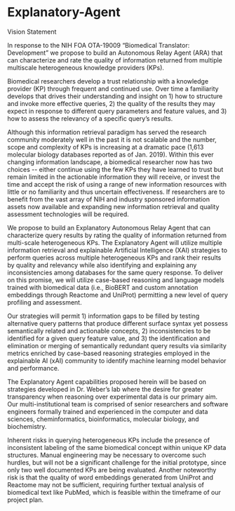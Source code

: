 # Explanatory-Agent

Vision Statement

In response to the NIH FOA OTA-19009 “Biomedical Translator: Development” we propose to build an Autonomous Relay Agent (ARA) that can characterize and rate the quality of information returned from multiple multiscale heterogeneous knowledge providers (KPs).

Biomedical researchers develop a trust relationship with a knowledge provider (KP) through frequent and continued use. Over time a familiarity develops that drives their understanding and insight on 1) how to structure and invoke more effective queries, 2) the quality of the results they may expect in response to different query parameters and feature values, and 3) how to assess the relevancy of a specific query’s results.

Although this information retrieval paradigm has served the research community moderately well in the past it is not scalable and the number, scope and complexity of KPs is increasing at a dramatic pace (1,613 molecular biology databases reported as of Jan. 2019). Within this ever changing information landscape, a biomedical researcher now has two choices -- either continue using the few KPs they have learned to trust but remain limited in the actionable information they will receive, or invest the time and accept the risk of using a range of new information resources with little or no familiarity and thus uncertain effectiveness. If researchers are to benefit from the vast array of NIH and industry sponsored information assets now available and expanding new information retrieval and quality assessment technologies will be required.

We propose to build an Explanatory Autonomous Relay Agent that can characterize query results by rating the quality of information returned from multi-scale heterogeneous KPs. The Explanatory Agent will utilize multiple information retrieval and explainable Artificial Intelligence (XAI) strategies to perform queries across multiple heterogeneous KPs and rank their results by quality and relevancy while also identifying and explaining any inconsistencies among databases for the same query response. To deliver on this promise, we will utilize case-based reasoning and language models trained with biomedical data (i.e., BioBERT and custom annotation embeddings through Reactome and UniProt) permitting a new level of query profiling and assessment.

Our strategies will permit 1) information gaps to be filled by testing alternative query patterns that produce different surface syntax yet possess semantically related and actionable concepts,
2) inconsistencies to be identified for a given query feature value, and 3) the identification and elimination or merging of semantically redundant query results via similarity metrics enriched by case-based reasoning strategies employed in the explainable AI (xAI) community to identify machine learning model behavior and performance.

The Explanatory Agent capabilities proposed herein will be based on strategies developed in Dr. Weber’s lab where the desire for greater transparency when reasoning over experimental data is our primary aim. Our multi-institutional team is comprised of senior researchers and software engineers formally trained and experienced in the computer and data sciences, cheminformatics, bioinformatics, molecular biology, and biochemistry.

Inherent risks in querying heterogeneous KPs include the presence of inconsistent labeling of the same biomedical concept within unique KP data structures. Manual engineering may be necessary to overcome such hurdles, but will not be a significant challenge for the initial prototype, since only two well documented KPs are being evaluated. Another noteworthy risk is that the quality of word embeddings generated from UniProt and Reactome may not be sufficient, requiring further textual analysis of biomedical text like PubMed, which is feasible within the timeframe of our project plan.



